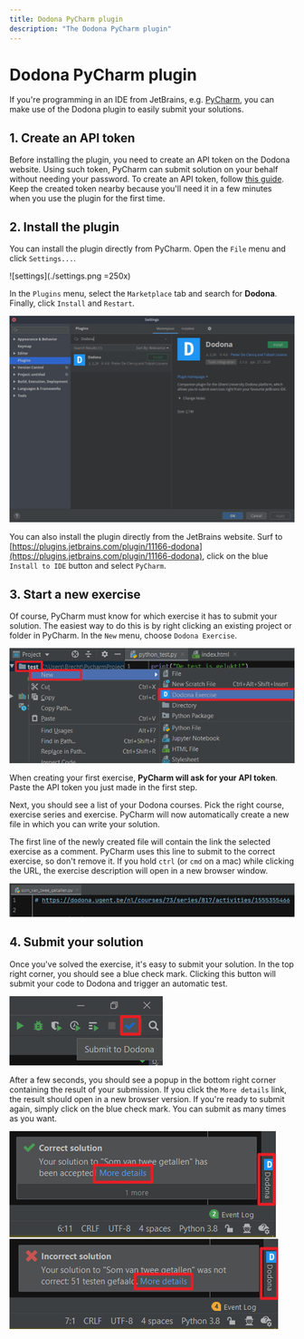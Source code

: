 ```yaml
---
title: Dodona PyCharm plugin
description: "The Dodona PyCharm plugin"
---
```


# Dodona PyCharm plugin

If you're programming in an IDE from JetBrains, e.g. [PyCharm](https://www.jetbrains.com/pycharm/), you can make use of the Dodona plugin to easily submit your solutions.

## 1. Create an API token
Before installing the plugin, you need to create an API token on the Dodona website. Using such token, PyCharm can submit solution on your behalf without needing your password. To create an API token, follow [this guide](/en/guides/creating-an-api-token). Keep the created token nearby because you'll need it in a few minutes when you use the plugin for the first time.

## 2. Install the plugin

You can install the plugin directly from PyCharm. Open the `File` menu and click `Settings...`.

![settings](./settings.png =250x)

In the `Plugins` menu, select the `Marketplace` tab and search for **Dodona**. Finally, click `Install` and `Restart`.

![install plugin](./install_plugin.png)

You can also install the plugin directly from the JetBrains website. Surf to [https://plugins.jetbrains.com/plugin/11166-dodona](https://plugins.jetbrains.com/plugin/11166-dodona), click on the blue `Install to IDE` button and select `PyCharm`.

## 3. Start a new exercise

Of course, PyCharm must know for which exercise it has to submit your solution. The easiest way to do this is by right clicking an existing project or folder in PyCharm. In the `New` menu, choose `Dodona Exercise`.

![new exercise](./new_exercise.png)

When creating your first exercise, **PyCharm will ask for your API token**. Paste the API token you just made in the first step.

Next, you should see a list of your Dodona courses. Pick the right course, exercise series and exercise. PyCharm will now automatically create a new file in which you can write your solution.

The first line of the newly created file will contain the link the selected exercise as a comment. PyCharm uses this line to submit to the correct exercise, so don't remove it. If you hold `ctrl` (or `cmd` on a mac) while clicking the URL, the exercise description will open in a new browser window.

![link to exercise](./link.png)

## 4. Submit your solution

Once you've solved the exercise, it's easy to submit your solution. In the top right corner, you should see a blue check mark. Clicking this button will submit your code to Dodona and trigger an automatic test.

![submit to dodona](./check_mark.png)

After a few seconds, you should see a popup in the bottom right corner containing the result of your submission. If you click the `More details` link, the result should open in a new browser version. If you're ready to submit again, simply click on the blue check mark. You can submit as many times as you want.

![correct solution](./correct_solution.png)
![incorrect solution](./incorrect_solution.png)
